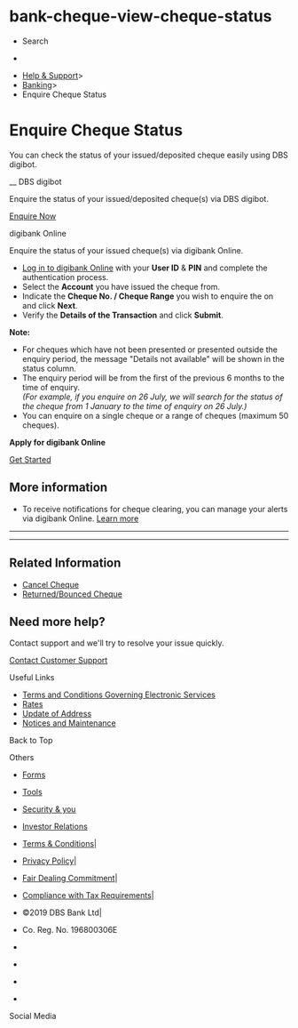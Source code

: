 # bank-cheque-view-cheque-status

[](https://www.dbs.com.sg)

  * Search 

  * 


[](https://www.dbs.com.sg/personal/default.page)

  * [Help & Support](https://www.dbs.com.sg/personal/support/home.html)>
  * [Banking](https://www.dbs.com.sg/personal/support/banking-product.html)>
  * Enquire Cheque Status



# Enquire Cheque Status

You can check the status of your issued/deposited cheque easily using DBS digibot.

__ DBS digibot

Enquire the status of your issued/deposited cheque(s) via DBS digibot.

[Enquire Now](https://chatbanking.dbs.com/mbsg/GCE/C100HS001)

digibank Online

Enquire the status of your issued cheque(s) via digibank Online.

  * [Log in to digibank Online](https://internet-banking.dbs.com.sg/IB/Welcome?FROM_IB=TRUE&SERVICE_ID=000000000000009&PWEB=TRUE&DBS=TRUE) with your **User ID** & **PIN** and complete the authentication process.
  * Select the **Account** you have issued the cheque from.
  * Indicate the **Cheque No. / Cheque Range** you wish to enquire the on and click **Next**.
  * Verify the **Details of the Transaction** and click **Submit**.

  
**Note:**

  * For cheques which have not been presented or presented outside the enquiry period, the message "Details not available" will be shown in the status column.
  * The enquiry period will be from the first of the previous 6 months to the time of enquiry.  
_(For example, if you enquire on 26 July, we will search for the status of the cheque from 1 January to the time of enquiry on 26 July.)_
  * You can enquire on a single cheque or a range of cheques (maximum 50 cheques).

  


**Apply for digibank Online**

[Get Started](https://internet-banking.dbs.com.sg/ibAPL/Welcome)

## More information

  * To receive notifications for cheque clearing, you can manage your alerts via digibank Online. [Learn more](https://www.dbs.com.sg/personal/support/bank-ibanking-notification-alerts.html)



* * *

* * *

## Related Information

  * [Cancel Cheque](https://www.dbs.com.sg/personal/support/bank-cheque-cancelling-cheques.html)
  * [Returned/Bounced Cheque](https://www.dbs.com.sg/personal/support/bank-cheque-returned-cheques-reasons.html)



## Need more help?

Contact support and we'll try to resolve your issue quickly.

[Contact Customer Support](https://www.dbs.com.sg/personal/contact-us.page)

Useful Links

  * [Terms and Conditions Governing Electronic Services](https://www.dbs.com.sg/personal/deposits/terms-conditions-electronic-services.page)
  * [Rates](https://www.dbs.com.sg/personal/rates-online/default.page)
  * [Update of Address](https://www.dbs.com.sg/personal/deposits/update-address.page)
  * [Notices and Maintenance](https://www.dbs.com.sg/personal/deposits/maintenance-schedule.page)



Back to Top

Others

  * [Forms](https://www.dbs.com.sg/personal/forms/default.page)
  * [Tools](https://www.dbs.com.sg/personal/calculators/default.page)
  * [Security & you](https://www.dbs.com.sg/personal/deposits/security-and-you/default.page)
  * [Investor Relations](https://www.dbs.com/investor/default.page)



  * [Terms & Conditions](https://www.dbs.com/terms/default.page)|
  * [Privacy Policy](https://www.dbs.com/privacy/default.page)|
  * [Fair Dealing Commitment](https://www.dbs.com/fairdealing/default.page)|
  * [Compliance with Tax Requirements](https://www.dbs.com.sg/personal/compliance-tax-requirements/index.html)|
  * ©2019 DBS Bank Ltd|
  * Co. Reg. No. 196800306E



  * [](https://www.facebook.com/dbs.sg)
  * [](https://twitter.com/dbsbank)
  * [](https://www.linkedin.com/company/dbs-bank)
  * [](https://www.youtube.com/dbs)



Social Media
